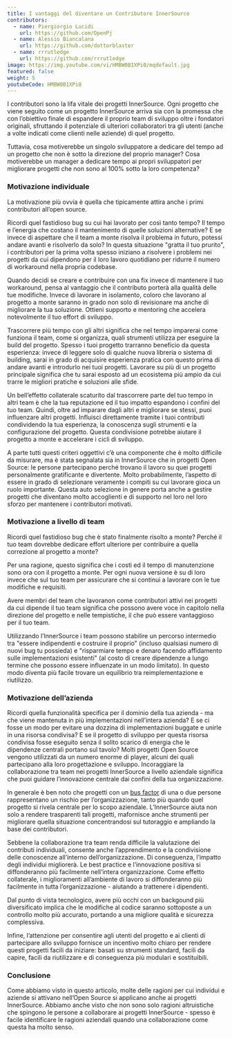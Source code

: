 ```yaml
---
title: I vantaggi del diventare un Contributore InnerSource
contributors:
  - name: Piergiorgio Lucidi
    url: https://github.com/OpenPj
  - name: Alessio Biancalana
    url: https://github.com/dottorblaster
  - name: rrrutledge
    url: https://github.com/rrrutledge
image: https://img.youtube.com/vi/HMBW0B1XPi0/mqdefault.jpg
featured: false
weight: 5
youtubeCode: HMBW0B1XPi0
---
```

<div class="paragraph">
<p>I contributori sono la lifa vitale dei progetti InnerSource. Ogni progetto che
viene seguito come un progetto InnerSource arriva sia con la promessa che con
l&#8217;obiettivo finale di espandere il proprio team di sviluppo oltre i fondatori originali, sfruttando
il potenziale di ulteriori collaboratori tra gli utenti (anche a volte
indicati come clienti nelle aziende) di quel progetto.</p>
</div>
<div class="paragraph">
<p>Tuttavia, cosa motiverebbe un singolo sviluppatore a dedicare del tempo ad un progetto
che non è sotto la direzione del proprio manager? Cosa motiverebbe un manager
a dedicare tempo ai propri sviluppatori per migliorare progetti che non sono al 100% sotto
la loro competenza?</p>
</div>
<div class="sect2">
<h3 id="_motivazione_individuale">Motivazione individuale</h3>
<div class="paragraph">
<p>La motivazione più ovvia è quella che tipicamente attira anche i primi contributori
all&#8217;open source.</p>
</div>
<div class="paragraph">
<p>Ricordi quel fastidioso bug su cui hai lavorato per così tanto tempo? Il tempo
e l&#8217;energia che costano il mantenimento di quelle soluzioni alternative? E se invece di aspettare
che il team a monte risolva il problema in futuro, potessi andare avanti
e risolverlo da solo? In questa situazione "gratta il tuo prurito", i contributori per la prima volta
spesso iniziano a risolvere i problemi nei progetti da cui dipendono per il loro
lavoro quotidiano per ridurre il numero di workaround nella propria codebase.</p>
</div>
<div class="paragraph">
<p>Quando decidi se creare e contribuire con una fix invece di mantenere il tuo
workaround, pensa al vantaggio che il contributo porterà alla qualità
delle tue modifiche. Invece di lavorare in isolamento, coloro che lavorano al progetto
a monte saranno in grado non solo di revisionare ma anche di migliorare la tua soluzione. Ottieni
supporto e mentoring che accelera notevolmente il tuo effort di sviluppo.</p>
</div>
<div class="paragraph">
<p>Trascorrere più tempo con gli altri significa che nel tempo imparerai come funziona il team,
come si organizza, quali strumenti utilizza per eseguire la build del progetto.
Spesso i tuoi progetto trarranno beneficio da questa esperienza: invece di leggere solo di qualche nuova libreria o sistema di building,
sarai in grado di acquisire esperienza pratica con questo prima di andare avanti e introdurlo nei tuoi progetti.
Lavorare su più di un progetto principale significa che tu sarai
esposto ad un ecosistema più ampio da cui trarre le migliori pratiche e soluzioni alle sfide.</p>
</div>
<div class="paragraph">
<p>Un bell&#8217;effetto collaterale scaturito dal trascorrere parte del tuo tempo in altri team è
che la tua reputazione ed il tuo impatto espandono i confini del tuo team.
Quindi, oltre ad imparare dagli altri e migliorare se stessi, puoi influenzare altri progetti.
Influisci direttamente tramite i tuoi contributi condividendo la tua esperienza, la
conoscenza sugli strumenti e la configurazione del progetto. Questa condivisione potrebbe
aiutare il progetto a monte e accelerare i cicli di sviluppo.</p>
</div>
<div class="paragraph">
<p>A parte tutti questi criteri oggettivi c&#8217;è una componente che è molto difficile da misurare,
ma è stata segnalata sia in InnerSource che in progetti Open Source: le persone partecipano
perché trovano il lavoro su quei progetti personalmente gratificante e divertente. Molto probabilmente,
l&#8217;aspetto di essere in grado di selezionare veramente i compiti su cui lavorare gioca un ruolo importante.
Questa auto selezione in genere porta anche a gestire progetti che diventano molto accoglienti e
di supporto nel loro nel loro sforzo per mantenere i contributori motivati.</p>
</div>
</div>
<div class="sect2">
<h3 id="_motivazione_a_livello_di_team">Motivazione a livello di team</h3>
<div class="paragraph">
<p>Ricordi quel fastidioso bug che è stato finalmente risolto a monte? Perché il tuo
team dovrebbe dedicare effort ulteriore per contribuire a quella correzione al progetto a monte?</p>
</div>
<div class="paragraph">
<p>Per una ragione, questo significa che i costi ed il tempo di manutenzione sono ora con il progetto a monte.
Per ogni nuova versione è su di loro invece che sul tuo team per assicurare che si continui a lavorare con
le tue modifiche e requisiti.</p>
</div>
<div class="paragraph">
<p>Avere membri del team che lavoranon come contributori attivi nei progetti da cui dipende
il tuo team significa che possono avere voce in capitolo nella direzione del progetto e nelle tempistiche,
il che può essere vantaggioso per il tuo team.</p>
</div>
<div class="paragraph">
<p>Utilizzando l&#8217;InnerSource i team possono stabilire un percorso intermedio tra "essere indipendenti
e costruire il proprio" (incluso qualsiasi numero di nuovi bug tu possieda) e "risparmiare
tempo e denaro facendo affidamento sulle implementazioni esistenti" (al costo di creare
dipendenze a lungo termine che possono essere influenzate in un modo limitato). In questo modo
diventa più facile trovare un equilibrio tra reimplementazione e riutilizzo.</p>
</div>
</div>
<div class="sect2">
<h3 id="_motivazione_dellazienda">Motivazione dell&#8217;azienda</h3>
<div class="paragraph">
<p>Ricordi quella funzionalità specifica per il dominio della tua azienda - ma che
viene mantenuta in più implementazioni nell&#8217;intera azienda? E se
ci fosse un modo per evitare una dozzina di implementazioni buggate e unirle in una risorsa
condivisa? E se il progetto di sviluppo per questa risorsa condivisa fosse eseguito senza il solito
scarico di energia che le dipendenze centrali portano sul tavolo? Molti progetti Open Source
vengono utilizzati da un numero enorme di player, alcuni dei quali partecipano alla
loro progettazione e sviluppo. Incoraggiare la collaborazione tra team nei progetti InnerSource
a livello aziendale significa che puoi guidare l&#8217;innovazione centrale dai confini della tua organizzazione.</p>
</div>
<div class="paragraph">
<p>In generale è ben noto che progetti con un <a href="https://en.wikipedia.org/wiki/Bus_factor">bus
factor</a> di una o due persone rappresentano un rischio per l&#8217;organizzazione, tanto più quando quel progetto
si rivela centrale per lo scopo aziendale. L&#8217;InnerSource aiuta non solo a rendere trasparenti tali
progetti, mafornisce anche strumenti per migliorare quella situazione
concentrandosi sul tutoraggio e ampliando la base dei contributori.</p>
</div>
<div class="paragraph">
<p>Sebbene la collaborazione tra team renda difficile la valutazione dei contributi individuali,
consente anche l&#8217;apprendimento e la condivisione delle conoscenze all&#8217;interno dell&#8217;organizzazione.
Di conseguenza, l&#8217;impatto degli individui migliorerà. Le best practice e l&#8217;innovazione positiva
si diffonderanno più facilmente nell&#8217;intera organizzazione. Come effetto collaterale,
i miglioramenti all&#8217;ambiente di lavoro si diffonderanno più facilmente in tutta
l&#8217;organizzazione - aiutando a trattenere i dipendenti.</p>
</div>
<div class="paragraph">
<p>Dal punto di vista tecnologico, avere più occhi con un backgound più diversificato implica che
le modifiche al codice saranno sottoposte a un controllo molto più accurato, portando a una migliore
qualità e sicurezza complessiva.</p>
</div>
<div class="paragraph">
<p>Infine, l&#8217;attenzione per consentire agli utenti del progetto e ai clienti di partecipare
allo sviluppo fornisce un incentivo molto chiaro per rendere questi progetti
facili da iniziare: basati su strumenti standard, facili da capire, facili da
riutilizzare e di conseguenza più modulari e sostituibili.</p>
</div>
</div>
<div class="sect2">
<h3 id="_conclusione">Conclusione</h3>
<div class="paragraph">
<p>Come abbiamo visto in questo articolo, molte delle ragioni per cui individui e
aziende si attivano nell&#8217;Open Source si applicano anche ai progetti InnerSource.
Abbiamo anche visto che non sono solo ragioni altruistiche che spingono
le persone a collaborare ai progetti InnerSource - spesso è facile identificare
le ragioni aziendali quando una collaborazione come questa ha molto senso.</p>
</div>
</div>
<!--- This file autogenerated from https://github.com/InnerSourceCommons/InnerSourceLearningPath/blob/master/scripts -->